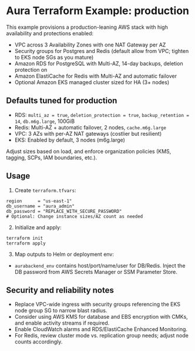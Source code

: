 # Aura Terraform Example: production

This example provisions a production-leaning AWS stack with high availability and protections enabled:
- VPC across 3 Availability Zones with one NAT Gateway per AZ
- Security groups for Postgres and Redis (default allow from VPC; tighten to EKS node SGs as you mature)
- Amazon RDS for PostgreSQL with Multi-AZ, 14-day backups, deletion protection on
- Amazon ElastiCache for Redis with Multi-AZ and automatic failover
- Optional Amazon EKS managed cluster sized for HA (3+ nodes)

## Defaults tuned for production

- RDS: `multi_az = true`, `deletion_protection = true`, `backup_retention = 14`, `db.m6g.large`, 100GiB
- Redis: Multi-AZ + automatic failover, 2 nodes, `cache.m6g.large`
- VPC: 3 AZs with per-AZ NAT gateways (costlier but resilient)
- EKS: Enabled by default, 3 nodes (m6g.large)

Adjust sizes based on load, and enforce organization policies (KMS, tagging, SCPs, IAM boundaries, etc.).

## Usage

1. Create `terraform.tfvars`:

```
region      = "us-east-1"
db_username = "aura_admin"
db_password = "REPLACE_WITH_SECURE_PASSWORD"
# Optional: Change instance sizes/AZ count as needed
```

2. Initialize and apply:

```
terraform init
terraform apply
```

3. Map outputs to Helm or deployment env:

- `aurabackend_env` contains host/port/name/user for DB/Redis. Inject the DB password from AWS Secrets Manager or SSM Parameter Store.

## Security and reliability notes

- Replace VPC-wide ingress with security groups referencing the EKS node group SG to narrow blast radius.
- Consider using AWS KMS for database and EBS encryption with CMKs, and enable activity streams if required.
- Enable CloudWatch alarms and RDS/ElastiCache Enhanced Monitoring.
- For Redis, review cluster mode vs. replication group needs; adjust node counts accordingly.
